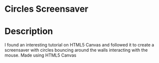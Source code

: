 # Circles Screensaver

# Description

I found an interesting tutorial on HTML5 Canvas and followed it to create a screensaver with circles bouncing around the walls interacting with the mouse.
Made using HTML5 Canvas
